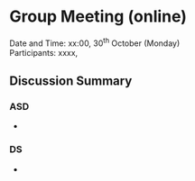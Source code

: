 # Group Meeting (online)
Date and Time: xx:00, 30<sup>th</sup> October (Monday)\
Participants: xxxx,
## Discussion Summary

### ASD
- 
### DS
- 